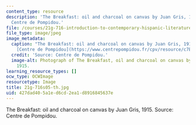 ```yaml
---
content_type: resource
description: 'The Breakfast: oil and charcoal on canvas by Juan Gris, 1915. Source:
  Centre de Pompidou.'
file: /courses/21g-716-introduction-to-contemporary-hispanic-literature-spring-2005/427dad405a1ed6cd2ea1d8916845637e_21g-716s05-th.jpg
file_type: image/jpeg
image_metadata:
  caption: "The Breakfast: oil and charcoal on canvas by Juan Gris, 1915. (Source:\_\
    [Centre de Pompidou](https://www.centrepompidou.fr/cpv/resource/c7Edeyk/rznder4).)"
  credit: 'Source: Centre de Pompidou.'
  image-alt: Photograph of The Breakfast, oil and charcoal on canvas by Juan Gris,
    1915.
learning_resource_types: []
ocw_type: OCWImage
resourcetype: Image
title: 21g-716s05-th.jpg
uid: 427dad40-5a1e-d6cd-2ea1-d8916845637e
---
```

The Breakfast: oil and charcoal on canvas by Juan Gris, 1915. Source: Centre de Pompidou.

